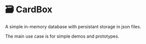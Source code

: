 # 🗃️ CardBox
A simple in-memory database with persistant storage in json files.

The main use case is for simple demos and prototypes.
